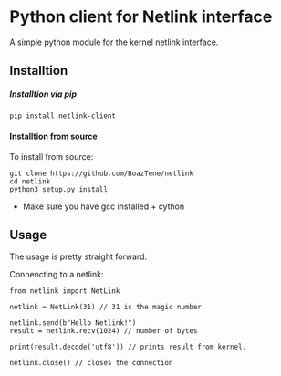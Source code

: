 # Python client for Netlink interface

A simple python module for the kernel netlink interface.


## Installtion

##### Installtion via pip
`
pip install netlink-client
`

#### Installtion from source
To install from source:

```
git clone https://github.com/BoazTene/netlink
cd netlink
python3 setup.py install
```


* Make sure you have gcc installed + cython

## Usage


The usage is pretty straight forward.

Connencting to a netlink:
```
from netlink import NetLink

netlink = NetLink(31) // 31 is the magic number

netlink.send(b"Hello Netlink!")
result = netlink.recv(1024) // number of bytes

print(result.decode('utf8')) // prints result from kernel.

netlink.close() // closes the connection
```


